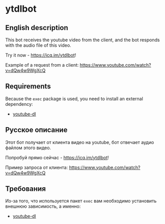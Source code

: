# ytdlbot

## English description

This bot receives the youtube video from the client, and the bot responds with the audio file of this video.

Try it now - https://icq.im/ytdlbot!

Example of a request from a client: https://www.youtube.com/watch?v=dQw4w9WgXcQ

## Requirements 

Because the `exec` package is used, you need to install an external dependency:

- [youtube-dl](https://github.com/ytdl-org/youtube-dl)

## Русское описание

Этот бот получает от клиента видео на youtube, бот отвечает аудио файлом этого видео.

Попробуй прямо сейчас - https://icq.im/ytdlbot!

Пример запроса от клиента: https://www.youtube.com/watch?v=dQw4w9WgXcQ

## Требования 

Из-за того, что используется пакет `exec` вам необходимо установить внешнюю зависимость, а именно:

- [youtube-dl](https://github.com/ytdl-org/youtube-dl)

